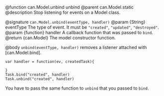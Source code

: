 @function can.Model.unbind unbind
@parent can.Model.static
@description Stop listening for events on a Model class.

@signature `can.Model.unbind(eventType, handler)`
@param {String} eventType The type of event. It must be
`"created"`, `"updated"`, `"destroyed"`.
@param {function} handler A callback function
that was passed to `bind`.
@return {can.Model} The model constructor function.

@body
`unbind(eventType, handler)` removes a listener
attached with [can.Model.bind].

```
var handler = function(ev, createdTask){

}
Task.bind("created", handler)
Task.unbind("created", handler)
```

You have to pass the same function to `unbind` that you
passed to `bind`.